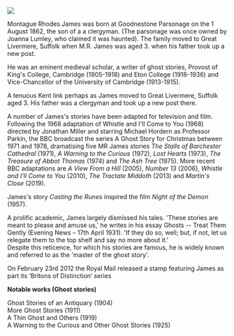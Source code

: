 <a href="https://juncture-digital.org"><img src="https://juncture-digital.org/images/ve-button.png"></a>

<param ve-config 
       title="Montague Rhodes James OM FBA (1 August 1862 – 12 June 1936)"
       author="Danny Rhodes"
       banner="https://i.imgur.com/T74Vdh9.jpg" 
       layout="vertical"
       num-maps="2"
       num-images="4">

<param ve-entity eid="Q2095630" title="William Dyce" aliases="Dyce’s">

Montague Rhodes James was born at Goodnestone Parsonage on the 1 August 1862, the son of a   a clergyman. (The parsonage was once owned by Joanna Lumley, who claimed it was haunted). The family moved to Great Livermere, Suffolk when M.R. James was aged 3. when his father took up a new post.
<param ve-image url="https://upload.wikimedia.org/wikipedia/commons/4/4e/View_of_the_interior_of_Holy_Cross_church_-_geograph.org.uk_-_2570881.jpg" label="View of the interior of Holy Cross Church, Goodnestone" attribution="Nick Smith, via Wikimedia Commons" attribution="CC BY-SA 2.0">

He was an eminent medieval scholar, a writer of ghost stories, Provost of King's College, Cambridge (1905-1918) and Eton College (1918-1936) and Vice-Chancellor of the University of Cambridge (1913-1915).

A tenuous Kent link perhaps as James moved to Great Livermere, Suffolk aged 3. His father was a clergyman and took up a new post there.

A number of James's stories have been adapted for television and film. Following the 1968 adaptation of Whistle and I'll Come to You (1968) directed by Jonathan Miller and starring Michael Hordern as Professor Parkin, the BBC broadcast the series A Ghost Story for Christmas between 1971 and 1978, dramatising five MR James stories _The Stalls of Barchester Cathedral_ (1971), _A Warning to the Curious_ (1972), _Lost Hearts_ (1973), _The Treasure of Abbot Thomas_ (1974) and _The Ash Tree_ (1975). More recent BBC adaptations are _A View From a Hill_ (2005), _Number 13_ (2006), _Whistle and I'll Come to You_ (2010), _The Tractate Middoth_ (2013) and _Martin's Close_ (2019).

James's story _Casting the Runes_ inspired the film _Night of the Demon_ (1957).

A prolific academic, James largely dismissed his tales. 'These stories are meant to please and amuse us,' he writes in his essay Ghosts -- Treat Them Gently (Evening News – 17th April 1931). 'If they do so, well; but, if not, let us relegate them to the top shelf and say no more about it.'
<br>
Despite this reticence, for which his stories are famous, he is widely known and referred to as the 'master of the ghost story'.

On February 23rd 2012 the Royal Mail released a stamp featuring James as part its ‘Britons of Distinction’ series

**Notable works (Ghost stories)**  

Ghost Stories of an Antiquary (1904)   
More Ghost Stories (1911)   
A Thin Ghost and Others (1919)   
A Warning to the Curious and Other Ghost Stories (1925)
